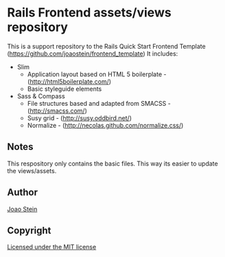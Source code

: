 # Rails Frontend assets/views repository

This is a support repository to the Rails Quick Start Frontend Template (https://github.com/joaostein/frontend_template) It includes:

* Slim
  * Application layout based on HTML 5 boilerplate - (http://html5boilerplate.com/)
  * Basic styleguide elements
* Sass & Compass
  * File structures based and adapted from SMACSS - (http://smacss.com/)
  * Susy grid - (http://susy.oddbird.net/)
  * Normalize - (http://necolas.github.com/normalize.css/)

## Notes

This respository only contains the basic files. This way its easier to update the views/assets.

## Author

[Joao Stein](http://twitter.com/joaostein)

## Copyright

[Licensed under the MIT license](http://www.opensource.org/licenses/mit-license.php)
